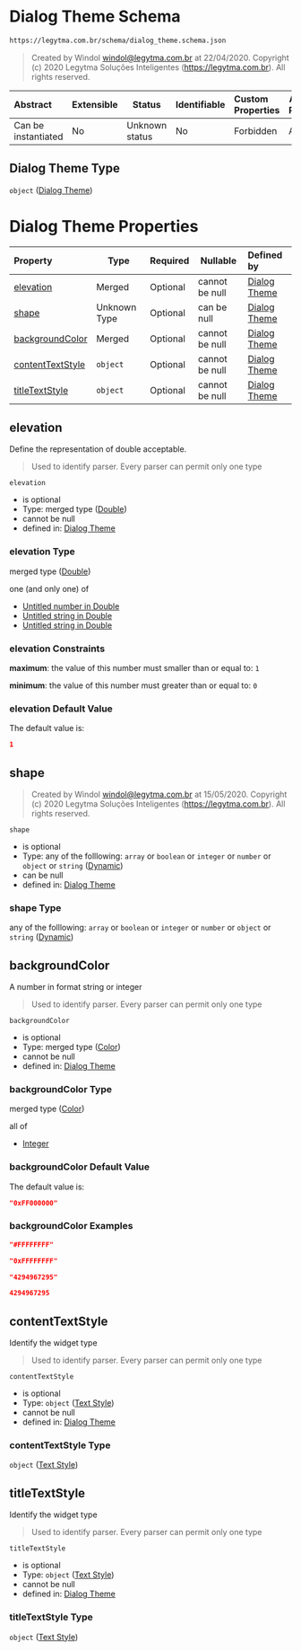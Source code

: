 # Dialog Theme Schema

```txt
https://legytma.com.br/schema/dialog_theme.schema.json
```




> Created by Windol [windol@legytma.com.br](mailto:windol@legytma.com.br) at 22/04/2020.
> Copyright (c) 2020 Legytma Soluções Inteligentes (<https://legytma.com.br>). All rights reserved.
>

| Abstract            | Extensible | Status         | Identifiable | Custom Properties | Additional Properties | Access Restrictions | Defined In                                                                            |
| :------------------ | ---------- | -------------- | ------------ | :---------------- | --------------------- | ------------------- | ------------------------------------------------------------------------------------- |
| Can be instantiated | No         | Unknown status | No           | Forbidden         | Allowed               | none                | [dialog_theme.schema.json](../schema/dialog_theme.schema.json "open original schema") |

## Dialog Theme Type

`object` ([Dialog Theme](dialog_theme.md))

# Dialog Theme Properties

| Property                              | Type         | Required | Nullable       | Defined by                                                                                                                                          |
| :------------------------------------ | ------------ | -------- | -------------- | :-------------------------------------------------------------------------------------------------------------------------------------------------- |
| [elevation](#elevation)               | Merged       | Optional | cannot be null | [Dialog Theme](app_bar_theme-properties-double.md "https&#x3A;//legytma.com.br/schema/double.schema.json#/properties/elevation")                    |
| [shape](#shape)                       | Unknown Type | Optional | can be null    | [Dialog Theme](bottom_app_bar_theme-properties-dynamic.md "https&#x3A;//legytma.com.br/schema/dynamic.schema.json#/properties/shape")               |
| [backgroundColor](#backgroundColor)   | Merged       | Optional | cannot be null | [Dialog Theme](app_bar_theme-properties-color.md "https&#x3A;//legytma.com.br/schema/color.schema.json#/properties/backgroundColor")                |
| [contentTextStyle](#contentTextStyle) | `object`     | Optional | cannot be null | [Dialog Theme](chip_theme_data-properties-text-style-1.md "https&#x3A;//legytma.com.br/schema/text_style.schema.json#/properties/contentTextStyle") |
| [titleTextStyle](#titleTextStyle)     | `object`     | Optional | cannot be null | [Dialog Theme](chip_theme_data-properties-text-style-1.md "https&#x3A;//legytma.com.br/schema/text_style.schema.json#/properties/titleTextStyle")   |

## elevation

Define the representation of double acceptable.


> Used to identify parser. Every parser can permit only one type
>

`elevation`

-   is optional
-   Type: merged type ([Double](app_bar_theme-properties-double.md))
-   cannot be null
-   defined in: [Dialog Theme](app_bar_theme-properties-double.md "https&#x3A;//legytma.com.br/schema/double.schema.json#/properties/elevation")

### elevation Type

merged type ([Double](app_bar_theme-properties-double.md))

one (and only one) of

-   [Untitled number in Double](double-oneof-0.md "check type definition")
-   [Untitled string in Double](double-oneof-1.md "check type definition")
-   [Untitled string in Double](double-oneof-2.md "check type definition")

### elevation Constraints

**maximum**: the value of this number must smaller than or equal to: `1`

**minimum**: the value of this number must greater than or equal to: `0`

### elevation Default Value

The default value is:

```json
1
```

## shape




> Created by Windol [windol@legytma.com.br](mailto:windol@legytma.com.br) at 15/05/2020.
> Copyright (c) 2020 Legytma Soluções Inteligentes (<https://legytma.com.br>). All rights reserved.
>

`shape`

-   is optional
-   Type: any of the folllowing: `array` or `boolean` or `integer` or `number` or `object` or `string` ([Dynamic](bottom_app_bar_theme-properties-dynamic.md))
-   can be null
-   defined in: [Dialog Theme](bottom_app_bar_theme-properties-dynamic.md "https&#x3A;//legytma.com.br/schema/dynamic.schema.json#/properties/shape")

### shape Type

any of the folllowing: `array` or `boolean` or `integer` or `number` or `object` or `string` ([Dynamic](bottom_app_bar_theme-properties-dynamic.md))

## backgroundColor

A number in format string or integer


> Used to identify parser. Every parser can permit only one type
>

`backgroundColor`

-   is optional
-   Type: merged type ([Color](app_bar_theme-properties-color.md))
-   cannot be null
-   defined in: [Dialog Theme](app_bar_theme-properties-color.md "https&#x3A;//legytma.com.br/schema/color.schema.json#/properties/backgroundColor")

### backgroundColor Type

merged type ([Color](app_bar_theme-properties-color.md))

all of

-   [Integer](color-allof-integer.md "check type definition")

### backgroundColor Default Value

The default value is:

```json
"0xFF000000"
```

### backgroundColor Examples

```json
"#FFFFFFFF"
```

```json
"0xFFFFFFFF"
```

```json
"4294967295"
```

```json
4294967295
```

## contentTextStyle

Identify the widget type


> Used to identify parser. Every parser can permit only one type
>

`contentTextStyle`

-   is optional
-   Type: `object` ([Text Style](chip_theme_data-properties-text-style-1.md))
-   cannot be null
-   defined in: [Dialog Theme](chip_theme_data-properties-text-style-1.md "https&#x3A;//legytma.com.br/schema/text_style.schema.json#/properties/contentTextStyle")

### contentTextStyle Type

`object` ([Text Style](chip_theme_data-properties-text-style-1.md))

## titleTextStyle

Identify the widget type


> Used to identify parser. Every parser can permit only one type
>

`titleTextStyle`

-   is optional
-   Type: `object` ([Text Style](chip_theme_data-properties-text-style-1.md))
-   cannot be null
-   defined in: [Dialog Theme](chip_theme_data-properties-text-style-1.md "https&#x3A;//legytma.com.br/schema/text_style.schema.json#/properties/titleTextStyle")

### titleTextStyle Type

`object` ([Text Style](chip_theme_data-properties-text-style-1.md))
